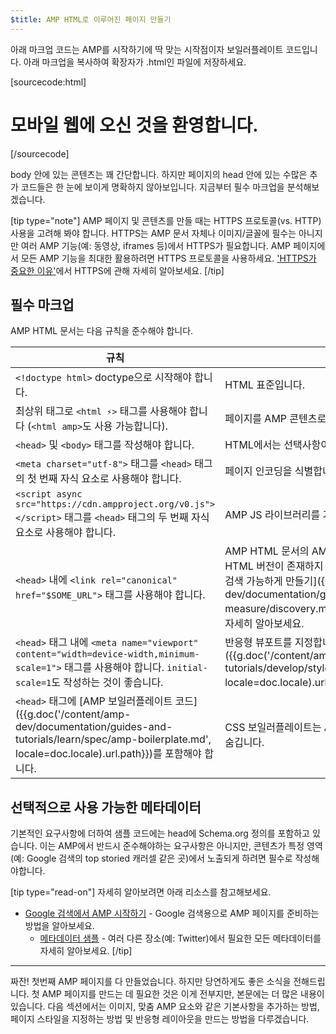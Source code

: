```yaml
---
$title: AMP HTML로 이루어진 페이지 만들기
---
```


아래 마크업 코드는 AMP를 시작하기에 딱 맞는 시작점이자 보일러플레이트 코드입니다.
아래 마크업을 복사하여 확장자가 .html인 파일에 저장하세요.

[sourcecode:html]
<!doctype html>
<html amp lang="en">
  <head>
    <meta charset="utf-8">
    <script async src="https://cdn.ampproject.org/v0.js"></script>
    <title>Hello, AMPs</title>
    <link rel="canonical" href="{{doc.url}}">
    <meta name="viewport" content="width=device-width,minimum-scale=1,initial-scale=1">
    <script type="application/ld+json">
      {
        "@context": "http://schema.org",
        "@type": "NewsArticle",
        "headline": "Open-source framework for publishing content",
        "datePublished": "2015-10-07T12:02:41Z",
        "image": [
          "logo.jpg"
        ]
      }
    </script>
    <style amp-boilerplate>body{-webkit-animation:-amp-start 8s steps(1,end) 0s 1 normal both;-moz-animation:-amp-start 8s steps(1,end) 0s 1 normal both;-ms-animation:-amp-start 8s steps(1,end) 0s 1 normal both;animation:-amp-start 8s steps(1,end) 0s 1 normal both}@-webkit-keyframes -amp-start{from{visibility:hidden}to{visibility:visible}}@-moz-keyframes -amp-start{from{visibility:hidden}to{visibility:visible}}@-ms-keyframes -amp-start{from{visibility:hidden}to{visibility:visible}}@-o-keyframes -amp-start{from{visibility:hidden}to{visibility:visible}}@keyframes -amp-start{from{visibility:hidden}to{visibility:visible}}</style><noscript><style amp-boilerplate>body{-webkit-animation:none;-moz-animation:none;-ms-animation:none;animation:none}</style></noscript>
  </head>
  <body>
    <h1>모바일 웹에 오신 것을 환영합니다.</h1>
  </body>
</html>
[/sourcecode]

body 안에 있는 콘텐츠는 꽤 간단합니다.
하지만 페이지의 head 안에 있는 수많은 추가 코드들은 한 눈에 보이게 명확하지 않아보입니다.
지금부터 필수 마크업을 분석해보겠습니다.

[tip type="note"]
AMP 페이지 및 콘텐츠를 만들 때는 HTTPS 프로토콜(vs. HTTP) 사용을 고려해 봐야 합니다. HTTPS는 AMP 문서 자체나 이미지/글꼴에 필수는 아니지만 여러 AMP 기능(예: 동영상, iframes 등)에서 HTTPS가 필요합니다. AMP 페이지에서 모든 AMP 기능을 최대한 활용하려면 HTTPS 프로토콜을 사용하세요. ['HTTPS가 중요한 이유'](https://developers.google.com/web/fundamentals/security/encrypt-in-transit/why-https)에서 HTTPS에 관해 자세히 알아보세요.
[/tip]

## 필수 마크업

AMP HTML 문서는 다음 규칙을 준수해야 합니다.

| 규칙      | 설명 |
| --------- | ----------- |
| `<!doctype html>` doctype으로 시작해야 합니다. | HTML 표준입니다. |
| 최상위 태그로 `<html ⚡>` 태그를 사용해야 합니다 (`<html amp>`도 사용 가능합니다). | 페이지를 AMP 콘텐츠로 식별합니다. |
| `<head>` 및 `<body>` 태그를 작성해야 합니다. | HTML에서는 선택사항이지만 AMP에서는 아닙니다.
| `<meta charset="utf-8">` 태그를 `<head>` 태그의 첫 번째 자식 요소로 사용해야 합니다. | 페이지 인코딩을 식별합니다. |
| `<script async src="https://cdn.ampproject.org/v0.js"></script>` 태그를 `<head>` 태그의 두 번째 자식 요소로 사용해야 합니다. | AMP JS 라이브러리를 가져오고 로드합니다. |
| `<head>` 내에 `<link rel="canonical" href="$SOME_URL">` 태그를 사용해야 합니다. | AMP HTML 문서의 AMP가 아닌 HTML 버전을 가리킵니다. HTML 버전이 존재하지 않으면 문서 자체를 가리킵니다. [페이지를 검색 가능하게 만들기]({{g.doc('/content/amp-dev/documentation/guides-and-tutorials/optimize-measure/discovery.md', locale=doc.locale).url.path}})에서 자세히 알아보세요.
| `<head>` 태그 내에 `<meta name="viewport" content="width=device-width,minimum-scale=1">` 태그를 사용해야 합니다. `initial-scale=1`도 작성하는 것이 좋습니다. | 반응형 뷰포트를 지정합니다. [반응형 AMP 페이지 만들기]({{g.doc('/content/amp-dev/documentation/guides-and-tutorials/develop/style_and_layout/responsive_design.md', locale=doc.locale).url.path}})에서 자세히 알아보세요. |
| `<head>` 태그에 [AMP 보일러플레이트 코드]({{g.doc('/content/amp-dev/documentation/guides-and-tutorials/learn/spec/amp-boilerplate.md', locale=doc.locale).url.path}})를 포함해야 합니다.  | CSS 보일러플레이트는 AMP JS가 로드되기 전까지 우선 콘텐츠를 숨깁니다. |

## 선택적으로 사용 가능한 메타데이터

기본적인 요구사항에 더하여 샘플 코드에는 head에 Schema.org 정의를 포함하고 있습니다. 이는 AMP에서 반드시 준수해야하는 요구사항은 아니지만, 콘텐츠가 특정 영역 (예: Google 검색의 top storied 캐러셀 같은 곳)에서 노출되게 하려면 필수로 작성해야합니다.

[tip type="read-on"] 자세히 알아보려면 아래 리소스를 참고해보세요.

* [Google 검색에서 AMP 시작하기](https://developers.google.com/amp/docs) - Google 검색용으로 AMP 페이지를 준비하는 방법을 알아보세요.
  * [메타데이터 샘플](https://github.com/ampproject/amphtml/tree/master/examples/metadata-examples) - 여러 다른 장소(예: Twitter)에서 필요한 모든 메타데이터를 자세히 알아보세요.
[/tip]

<hr>

짜잔! 첫번째 AMP 페이지를 다 만들었습니다. 하지만 당연하게도 
좋은 소식을 전해드립니다. 첫 AMP 페이지를 만드는 데 필요한 것은 이게 전부지만, 본문에는 더 많은 내용이 있습니다. 다음 섹션에서는 이미지, 맞춤 AMP 요소와 같은 기본사항을 추가하는 방법, 페이지 스타일을 지정하는 방법 및 반응형 레이아웃을 만드는 방법을 다루겠습니다.
